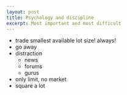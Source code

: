 ```yaml
---
layout: post
title: Psychology and discipline
excerpt: Most important and most difficult
---
```


* trade smallest available lot size! always!
* go away
* distraction
	* news
	* forums
	* gurus
* only limit, no market
* square a lot
